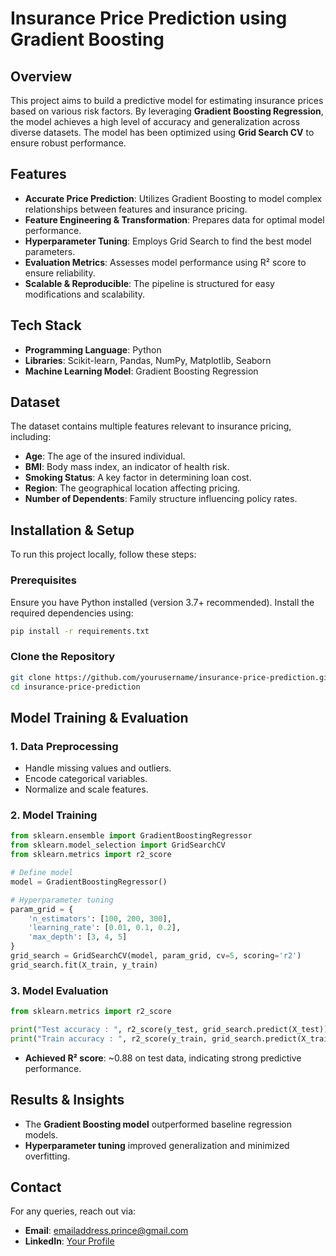 # Insurance Price Prediction using Gradient Boosting

## Overview
This project aims to build a predictive model for estimating insurance prices based on various risk factors. By leveraging **Gradient Boosting Regression**, the model achieves a high level of accuracy and generalization across diverse datasets. The model has been optimized using **Grid Search CV** to ensure robust performance.

## Features
- **Accurate Price Prediction**: Utilizes Gradient Boosting to model complex relationships between features and insurance pricing.
- **Feature Engineering & Transformation**: Prepares data for optimal model performance.
- **Hyperparameter Tuning**: Employs Grid Search to find the best model parameters.
- **Evaluation Metrics**: Assesses model performance using R² score to ensure reliability.
- **Scalable & Reproducible**: The pipeline is structured for easy modifications and scalability.

## Tech Stack
- **Programming Language**: Python
- **Libraries**: Scikit-learn, Pandas, NumPy, Matplotlib, Seaborn
- **Machine Learning Model**: Gradient Boosting Regression

## Dataset
The dataset contains multiple features relevant to insurance pricing, including:
- **Age**: The age of the insured individual.
- **BMI**: Body mass index, an indicator of health risk.
- **Smoking Status**: A key factor in determining loan cost.
- **Region**: The geographical location affecting pricing.
- **Number of Dependents**: Family structure influencing policy rates.

## Installation & Setup
To run this project locally, follow these steps:

### Prerequisites
Ensure you have Python installed (version 3.7+ recommended). Install the required dependencies using:
```bash
pip install -r requirements.txt
```

### Clone the Repository
```bash
git clone https://github.com/yourusername/insurance-price-prediction.git
cd insurance-price-prediction
```

## Model Training & Evaluation
### 1. Data Preprocessing
- Handle missing values and outliers.
- Encode categorical variables.
- Normalize and scale features.

### 2. Model Training
```python
from sklearn.ensemble import GradientBoostingRegressor
from sklearn.model_selection import GridSearchCV
from sklearn.metrics import r2_score

# Define model
model = GradientBoostingRegressor()

# Hyperparameter tuning
param_grid = {
    'n_estimators': [100, 200, 300],
    'learning_rate': [0.01, 0.1, 0.2],
    'max_depth': [3, 4, 5]
}
grid_search = GridSearchCV(model, param_grid, cv=5, scoring='r2')
grid_search.fit(X_train, y_train)
```

### 3. Model Evaluation
```python
from sklearn.metrics import r2_score

print("Test accuracy : ", r2_score(y_test, grid_search.predict(X_test)))
print("Train accuracy : ", r2_score(y_train, grid_search.predict(X_train)))
```
- **Achieved R² score**: ~0.88 on test data, indicating strong predictive performance.

## Results & Insights
- The **Gradient Boosting model** outperformed baseline regression models.
- **Hyperparameter tuning** improved generalization and minimized overfitting.

## Contact
For any queries, reach out via:
- **Email**: emailaddress.prince@gmail.com
- **LinkedIn**: [Your Profile](https://linkedin.com/in/prince-vishwakarma-cse)
